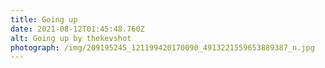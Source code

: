 ```yaml
---
title: Going up
date: 2021-08-12T01:45:48.760Z
alt: Going up by thekevshot
photograph: /img/209195245_121199420170090_4913221559653889387_n.jpg
---
```

